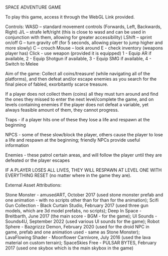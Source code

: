 SPACE ADVENTURE GAME

To play this game, access it through the WebGL Link provided.

Controls: 
WASD – standard movement controls (Forwards, Left, Backwards, Right)
J/L – strafe left/right (this is close to wasd and can be used in conjunction with them, allowing for greater accessibility)
LShift – sprint on/off
G – turn gravity off (for 5 seconds, allowing player to jump higher and more slowly)
C – crouch
Mouse – look around 
E - check inventory (weapons player has)
Click - use weapon (provided it is equipped)
1 - Equip AR if available, 2 - Equip Shotgun if available, 3 - Equip SMG if available, 4 - Switch to Melee



Aim of the game: Collect all coins/treasure! (while navigating  all of the platforms), and then defeat and/or escape enemies as you search for the final piece of fabled, exorbitantly scarce treasure.

If a player does not collect them (coins) all they must turn around and find the ones they missed to enter the next level/complete the game, and on levels containing enemies if the player does not defeat a variable, yet always feasible amount of them, they cannot progress.

Traps - if a player hits one of these they lose a life and respawn at the beginning

NPCS - some of these slow/block the player, others cause the player to lose a life and respawn at the beginning; friendly NPCs provide useful information
		
Enemies - these patrol certain areas, and will follow the player until they are defeated or the player escapes

IF A PLAYER LOSES ALL LIVES, THEY WILL RESPAWN AT LEVEL ONE WITH EVERYTHING RESET (no matter where in the game they are).

External Asset Attributions:

Stone Monster - amusedART, October 2017 (used stone monster prefab and one animation - with no scripts other than for than for the animation);
Scifi Gun Collection - Black Curtain Studio, February 2017 (used three gun models, which are 3d model prefabs, no scripts);
Deep In Space - Breitbarth, June 2017 (the main score - BGM - for the game);
UI Sounds - Sounds4U, September 2022 (used various UI sounds for the game);
Robot Sphere - Bazgrizzz Demon, February 2020 (used for the droid NPC in game, prefab and one animation used - same as Stone Monster);
LavaFlowing Shader - Moonflower Carnivore, July 2016 (used the lava material on custom terrain);
SpaceSkies Free - PULSAR BYTES, February 2017 (used one skybox which is the main skybox in the game)
